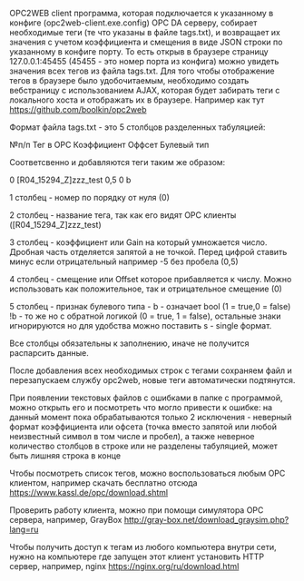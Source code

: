 OPC2WEB client программа, которая подключается к указанному в конфиге (opc2web-client.exe.config) OPC DA серверу, собирает необходимые теги (те что указаны в файле tags.txt), и возвращает их значения с учетом коэффициента и смещения в виде JSON строки по указанному в конфиге порту. То есть открыв в браузере страницу 127.0.0.1:45455 (45455 - это номер порта из конфига) можно увидеть значения всех тегов из файла tags.txt. Для того чтобы отображение тегов в браузере было удобочитаемым, необходимо создать вебстраницу c использованием AJAX, которая будет забирать теги с локального хоста и отображать их в браузере. Например как тут https://github.com/boolkin/opc2web

Формат файла tags.txt - это 5 столбцов разделенных табуляцией:

№п/п	Тег в OPC	Коэффициент	Оффсет	Булевый тип


Соответсвенно и добавляются теги таким же образом:

0	[R04_15294_Z]zzz_test	0,5	0	b


1 столбец - номер по порядку от нуля (0)

2 столбец - название тега, так как его видят OPC клиенты ([R04_15294_Z]zzz_test)

3 столбец - коэффициент или Gain на который умножается число. Дробная часть отделяется запятой а не точкой. Перед цифрой ставить минус если отрицательный например -5 без пробела (0,5)

4 столбец - смещение или Offset которое прибавляется к числу. Можно использовать как положительное, так и отрицательное смещение (0)

5 столбец - признак булевого типа - b - означает bool (1 = true,0 = false) !b - то же но с обратной логикой (0 = true, 1 = false), остальные знаки игнорируются но для удобства можно поставить s - single формат.

Все столбцы обязательны к заполнению, иначе не получится распарсить данные.

После добавления всех необходимых строк с тегами сохраняем файл и перезапускаем службу opc2web, новые теги автоматически подтянутся.

При появлении текстовых файлов с ошибками в папке с программой, можно открыть его и посмотреть что могло привести к ошибке: на данный момент пока обрабатываются только 2 исключения - неверный формат коэффициента или офсета (точка вместо запятой или любой неизвестный символ в том числе и пробел), а также неверное количество столбцов в строке или не разделены табуляцией, может быть лишняя строка в конце


Чтобы посмотреть список тегов, можно воспользоваться любым OPC клиентом, например скачать бесплатно отсюда https://www.kassl.de/opc/download.shtml

Проверить работу клиента, можно при помощи симулятора OPC сервера, например, GrayBox http://gray-box.net/download_graysim.php?lang=ru

Чтобы получить доступ к тегам из любого компьютера внутри сети, нужно на компьютере где запущен этот клиент установить HTTP сервер, например, nginx https://nginx.org/ru/download.html
